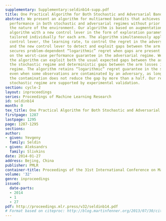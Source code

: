 ```yaml
---
supplementary: Supplementary:seldinb14-supp.pdf
title: One Practical Algorithm for Both Stochastic and Adversarial Bandits
abstract: We present an algorithm for multiarmed bandits that achieves almost optimal
  performance in both stochastic and adversarial regimes without prior knowledge about
  the nature of the environment. Our algorithm is based on augmentation of the EXP3
  algorithm with a new control lever in the form of exploration parameters that are
  tailored individually for each arm. The algorithm simultaneously applies the “old”
  control lever, the learning rate, to control the regret in the adversarial regime
  and the new control lever to detect and exploit gaps between the arm losses. This
  secures problem-dependent “logarithmic” regret when gaps are present without compromising
  on the worst-case performance guarantee in the adversarial regime. We show that
  the algorithm can exploit both the usual expected gaps between the arm losses in
  the stochastic regime and deterministic gaps between the arm losses in the adversarial
  regime. The algorithm retains “logarithmic” regret guarantee in the stochastic regime
  even when some observations are contaminated by an adversary, as long as on average
  the contamination does not reduce the gap by more than a half. Our results for the
  stochastic regime are supported by experimental validation.
section: cycle-2
layout: inproceedings
series: Proceedings of Machine Learning Research
id: seldinb14
month: 0
tex_title: One Practical Algorithm for Both Stochastic and Adversarial Bandits
firstpage: 1287
lastpage: 1295
page: 1287-1295
sections: 
author:
- given: Yevgeny
  family: Seldin
- given: Aleksandrs
  family: Slivkins
date: 2014-01-27
address: Bejing, China
publisher: PMLR
container-title: Proceedings of the 31st International Conference on Machine Learning
volume: '32'
genre: inproceedings
issued:
  date-parts:
  - 2014
  - 1
  - 27
pdf: http://proceedings.mlr.press/v32/seldinb14.pdf
# Format based on citeproc: http://blog.martinfenner.org/2013/07/30/citeproc-yaml-for-bibliographies/
---
```

